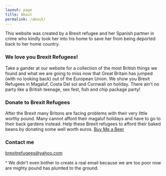 ```yaml
---
layout: page
title: About
permalink: /about/
---
```


This website was created by a Brexit refugee and her Spanish partner in crime who kindly took her into his home to save her from being deported back to her home country.

### We love you Brexit Refugees!

Take a gander at our website for a collection of the most British things we found and what we are going to miss now that Great Britain has jumped (with no looking back) out of the European Union. We show you Brexit Refugees in Magaluf, Costa Del sol and Cornwall on holiday. There ain't no party like a British teenage, sex fest, fish and chip package party! 

### Donate to Brexit Refugees
After the Brexit many Britons are facing problems with their very little worthy pound. Many cannot afford their magaluf holidays and have to go to their back gardens instead. 
Help these Brexit refugees to afford their baked beans by donating some well worth euros. 
[Buy Me a Beer](https://www.gofundme.com/brexitrefugees)

### Contact me

[brexitrefugees@yahoo.com](mailto:email@domain.com)

^ We didn't even bother to create a real email because we are too poor now are mighty pound has plumted to the ground.
